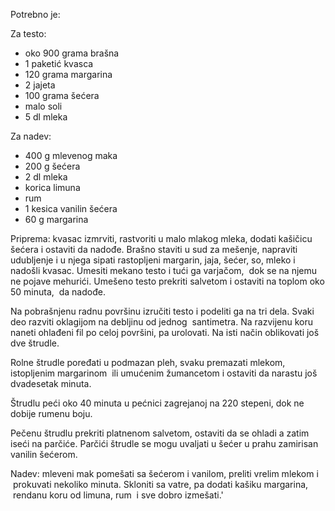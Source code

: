 <p>Potrebno je:</p>
<p>Za testo:</p>
<ul>
  <li>oko 900 grama brašna</li>
  <li>1 paketić kvasca</li>
  <li>120 grama margarina</li>
  <li>2 jajeta</li>
  <li>100 grama šećera</li>
  <li>malo soli</li>
  <li>5 dl mleka</li>
</ul>
<p>Za nadev:</p>
<ul>
  <li>400 g mlevenog maka</li>
  <li>200 g šećera</li>
  <li>2 dl mleka</li>
  <li>korica limuna</li>
  <li>rum</li>
  <li>1 kesica vanilin šećera</li>
  <li>60 g margarina</li>
</ul>
<p>Priprema: kvasac izmrviti, rastvoriti u malo mlakog mleka, dodati kašičicu šećera i ostaviti da nadođe. Brašno staviti u sud za mešenje, napraviti udubljenje i u njega sipati rastopljeni margarin, jaja, šećer, so, mleko i nadošli kvasac. Umesiti mekano testo i tući ga varjačom, &nbsp;dok se na njemu ne pojave mehurići. Umešeno testo prekriti salvetom i ostaviti na toplom oko 50 minuta, &nbsp;da nadođe.</p>
<p>Na pobrašnjenu radnu površinu izručiti testo i podeliti ga na tri dela. Svaki deo razviti oklagijom na debljinu od jednog &nbsp;santimetra. Na razvijenu koru naneti ohlađeni fil po celoj površini, pa urolovati. Na isti način oblikovati još dve štrudle.</p>
<p>Rolne štrudle poređati u podmazan pleh, svaku premazati mlekom, istopljenim margarinom &nbsp;ili umućenim žumancetom i ostaviti da narastu još dvadesetak minuta.</p>
<p>Štrudlu peći oko 40 minuta u pećnici zagrejanoj na 220 stepeni, dok ne dobije rumenu boju.</p>
<p>Pečenu štrudlu prekriti platnenom salvetom, ostaviti da se ohladi a zatim iseći na parčiće. Parčići štrudle se mogu uvaljati u šećer u prahu zamirisan vanilin šećerom.</p>
<p>Nadev: mleveni mak pomešati sa šećerom i vanilom, preliti vrelim mlekom i &nbsp;prokuvati nekoliko minuta. Skloniti sa vatre, pa dodati kašiku margarina, &nbsp;rendanu koru od limuna, rum &nbsp;i sve dobro izmešati.'</p>

